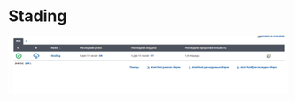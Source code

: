 # Stading

![alt text](https://github.com/EgorKupchik/DevOps_courses/blob/master/2.Jenkins-TeamCity/jenkins_task_1.png)
